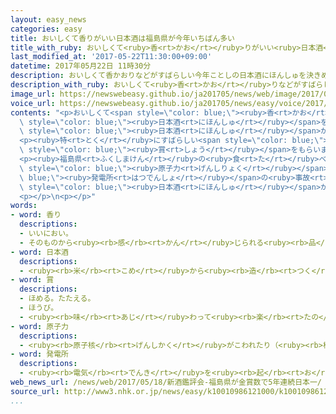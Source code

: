 ```yaml
---
layout: easy_news
categories: easy
title: おいしくて香りがいい日本酒は福島県が今年いちばん多い
title_with_ruby: おいしくて<ruby>香<rt>かお</rt></ruby>りがいい<ruby>日本酒<rt>にほんしゅ</rt></ruby>は<ruby>福島県<rt>ふくしまけん</rt></ruby>が<ruby>今年<rt>ことし</rt></ruby>いちばん<ruby>多<rt>おお</rt></ruby>い
last_modified_at: '2017-05-22T11:30:00+09:00'
datetime: 2017年05月22日 11時30分
description: おいしくて香かおりなどがすばらしい今年ことしの日本酒にほんしゅを決きめる会かいがありました。
description_with_ruby: おいしくて<ruby>香<rt>かお</rt></ruby>りなどがすばらしい<ruby>今年<rt>ことし</rt></ruby>の<ruby>日本酒<rt>にほんしゅ</rt></ruby>を<ruby>決<rt>き</rt></ruby>める<ruby>会<rt>かい</rt></ruby>がありました。
image_url: https://newswebeasy.github.io/ja201705/news/web/image/2017/05/22/k10010986121000.jpg
voice_url: https://newswebeasy.github.io/ja201705/news/easy/voice/2017/05/22/k10010986121000.mp3
contents: "<p>おいしくて<span style=\"color: blue;\"><ruby>香<rt>かお</rt></ruby>り</span>などがすばらしい<ruby>今年<rt>ことし</rt></ruby>の<span\
  \ style=\"color: blue;\"><ruby>日本酒<rt>にほんしゅ</rt></ruby></span>を<ruby>決<rt>き</rt></ruby>める<ruby>会<rt>かい</rt></ruby>がありました。<ruby>日本中<rt>にほんじゅう</rt></ruby>から８６０の<span\
  \ style=\"color: blue;\"><ruby>日本酒<rt>にほんしゅ</rt></ruby></span>が<ruby>集<rt>あつ</rt></ruby>まりました。</p>\n\
  <p><ruby>特<rt>とく</rt></ruby>にすばらしい<span style=\"color: blue;\"><ruby>日本酒<rt>にほんしゅ</rt></ruby></span>は「<ruby>金賞<rt>きんしょう</rt></ruby>」という<span\
  \ style=\"color: blue;\"><ruby>賞<rt>しょう</rt></ruby></span>をもらいます。<ruby>福島県<rt>ふくしまけん</rt></ruby>は２２の<ruby>酒<rt>さけ</rt></ruby>が<ruby>金賞<rt>きんしょう</rt></ruby>をもらって、５<ruby>年<rt>ねん</rt></ruby><ruby>続<rt>つづ</rt></ruby>けて<ruby>日本<rt>にっぽん</rt></ruby>でいちばん<ruby>多<rt>おお</rt></ruby>くなりました。<ruby>次<rt>つぎ</rt></ruby>は<ruby>宮城県<rt>みやぎけん</rt></ruby>で２０の<ruby>酒<rt>さけ</rt></ruby>、その<ruby>次<rt>つぎ</rt></ruby>は<ruby>秋田県<rt>あきたけん</rt></ruby>で１６の<ruby>酒<rt>さけ</rt></ruby>が<ruby>金賞<rt>きんしょう</rt></ruby>をもらいました。<ruby>福島県<rt>ふくしまけん</rt></ruby>によると、<ruby>今<rt>いま</rt></ruby>までに５<ruby>年<rt>ねん</rt></ruby><ruby>続<rt>つづ</rt></ruby>けていちばんになったのは<ruby>広島県<rt>ひろしまけん</rt></ruby>と<ruby>福島県<rt>ふくしまけん</rt></ruby>だけです。</p>\n\
  <p><ruby>福島県<rt>ふくしまけん</rt></ruby>の<ruby>食<rt>た</rt></ruby>べ<ruby>物<rt>もの</rt></ruby>や<ruby>飲<rt>の</rt></ruby>み<ruby>物<rt>もの</rt></ruby>は、２０１１<ruby>年<rt>ねん</rt></ruby>に<span\
  \ style=\"color: blue;\"><ruby>原子力<rt>げんしりょく</rt></ruby></span><span style=\"color:\
  \ blue;\"><ruby>発電所<rt>はつでんしょ</rt></ruby></span>の<ruby>事故<rt>じこ</rt></ruby>があったため、<ruby>安全<rt>あんぜん</rt></ruby>ではないと<ruby>思<rt>おも</rt></ruby>っている<ruby>人<rt>ひと</rt></ruby>がいます。<ruby>福島県<rt>ふくしまけん</rt></ruby>は、<ruby>県<rt>けん</rt></ruby>の<span\
  \ style=\"color: blue;\"><ruby>日本酒<rt>にほんしゅ</rt></ruby></span>が<ruby>安全<rt>あんぜん</rt></ruby>でおいしいことを<ruby>日本<rt>にっぽん</rt></ruby>や<ruby>外国<rt>がいこく</rt></ruby>の<ruby>人<rt>ひと</rt></ruby>たちにもっと<ruby>知<rt>し</rt></ruby>ってほしいと<ruby>言<rt>い</rt></ruby>っています。</p>\n\
  <p></p>\n<p></p>"
words:
- word: 香り
  descriptions:
  - いいにおい。
  - そのものから<ruby><rb>感</rb><rt>かん</rt></ruby>じられる<ruby><rb>品</rb><rt>ひん</rt></ruby>の<ruby><rb>高</rb><rt>たか</rt></ruby>さ。
- word: 日本酒
  descriptions:
  - <ruby><rb>米</rb><rt>こめ</rt></ruby>から<ruby><rb>造</rb><rt>つく</rt></ruby>る、<ruby><rb>日本特有</rb><rt>にっぽんとくゆう</rt></ruby>の<ruby><rb>酒</rb><rt>さけ</rt></ruby>。<ruby><rb>清酒</rb><rt>せいしゅ</rt></ruby>。
- word: 賞
  descriptions:
  - ほめる。たたえる。
  - ほうび。
  - <ruby><rb>味</rb><rt>あじ</rt></ruby>わって<ruby><rb>楽</rb><rt>たの</rt></ruby>しむ。
- word: 原子力
  descriptions:
  - <ruby><rb>原子核</rb><rt>げんしかく</rt></ruby>がこわれたり（<ruby><rb>核分裂</rb><rt>かくぶんれつ</rt></ruby>）、とけあったり（<ruby><rb>核融合</rb><rt>かくゆうごう</rt></ruby>）するときに<ruby><rb>出</rb><rt>で</rt></ruby>る、ものすごく<ruby><rb>大</rb><rt>おお</rt></ruby>きな<ruby><rb>力</rb><rt>ちから</rt></ruby>と<ruby><rb>高</rb><rt>たか</rt></ruby>い<ruby><rb>熱</rb><rt>ねつ</rt></ruby>。<ruby><rb>原子</rb><rt>げんし</rt></ruby>エネルギー。
- word: 発電所
  descriptions:
  - <ruby><rb>電気</rb><rt>でんき</rt></ruby>を<ruby><rb>起</rb><rt>お</rt></ruby>こす<ruby><rb>所</rb><rt>ところ</rt></ruby>。
web_news_url: /news/web/2017/05/18/新酒鑑評会-福島県が金賞数で5年連続日本一/
source_url: http://www3.nhk.or.jp/news/easy/k10010986121000/k10010986121000.html
...
```

